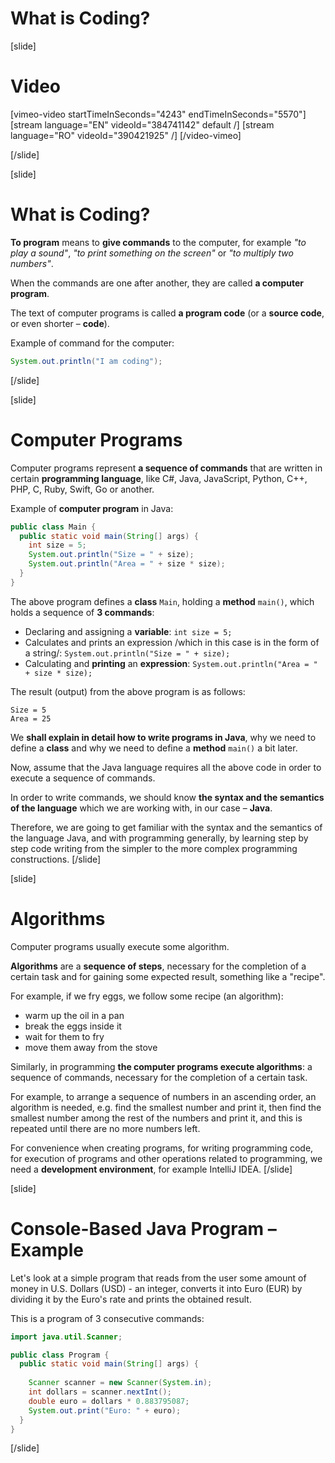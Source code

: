 # What is Coding?

[slide]

# Video
[vimeo-video startTimeInSeconds="4243" endTimeInSeconds="5570"]
[stream language="EN" videoId="384741142" default /]
[stream language="RO" videoId="390421925"  /]
[/video-vimeo]

[/slide]

[slide]
# What is Coding?
**To program** means to **give commands** to the computer, for example *"to play a sound"*, *"to print something on the screen"* or *"to multiply two numbers"*. 

When the commands are one after another, they are called **a computer program**. 

The text of computer programs is called **a program code** (or a **source code**, or even shorter – **code**).

Example of command for the computer:
```java live
System.out.println("I am coding");
```
[/slide]

[slide]
# Computer Programs
Computer programs represent **a sequence of commands** that are written in certain **programming language**, like C#, Java, JavaScript, Python, C++, PHP, C, Ruby, Swift, Go or another.

Example of **computer program** in Java:
```java live no-template
public class Main {
  public static void main(String[] args) {
    int size = 5;
    System.out.println("Size = " + size);
    System.out.println("Area = " + size * size);
  }
}
```

The above program defines a **class** `Main`, holding a **method** `main()`, which holds a sequence of **3 commands**:
- Declaring and assigning a **variable**: `int size = 5;`
- Calculates and prints an expression /which in this case is in the form of a string/: `System.out.println("Size = " + size);`
- Calculating and **printing** an **expression**: `System.out.println("Area = " + size * size);`

The result (output) from the above program is as follows:
```
Size = 5
Area = 25
```

We **shall explain in detail how to write programs in Java**, why we need to define a **class** and why we need to define a **method** `main()` a bit later. 

Now, assume that the Java language requires all the above code in order to execute a sequence of commands.

In order to write commands, we should know **the syntax and the semantics of the language** which we are working with, in our case – **Java**. 

Therefore, we are going to get familiar with the syntax and the semantics of the language Java, and with programming generally, by learning step by step code writing from the simpler to the more complex programming constructions.
[/slide]

[slide]
# Algorithms
Computer programs usually execute some algorithm. 

**Algorithms** are a **sequence of steps**, necessary for the completion of a certain task and for gaining some expected result, something like a "recipe".

For example, if we fry eggs, we follow some recipe (an algorithm): 
- warm up the oil in a pan
- break the eggs inside it
- wait for them to fry
- move them away from the stove

Similarly, in programming **the computer programs execute algorithms**: a sequence of commands, necessary for the completion of a certain task. 

For example, to arrange a sequence of numbers in an ascending order, an algorithm is needed, e.g. find the smallest number and print it, then find the smallest number among the rest of the numbers and print it, and this is repeated until there are no more numbers left.

For convenience when creating programs, for writing programming code, for execution of programs and other operations related to programming, we need a **development environment**, for example IntelliJ IDEA.
[/slide]

[slide]
# Console-Based Java Program – Example
Let's look at a simple program that reads from the user some amount of money in U.S. Dollars (USD) - an integer, converts it into Euro (EUR) by dividing it by the Euro's rate and prints the obtained result. 

This is a program of 3 consecutive commands:
```java 
import java.util.Scanner;

public class Program {
  public static void main(String[] args) {
    
    Scanner scanner = new Scanner(System.in);
    int dollars = scanner.nextInt();
    double euro = dollars * 0.883795087;
    System.out.print("Euro: " + euro);
  }
}
```
[/slide]

